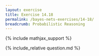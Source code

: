 ```yaml
---
layout: exercise
title: Exercise 14.18
permalink: /bayes-nets-exercises/14-18/
breadcrumb: Probabilistic Reasoning
---
```


{% include mathjax_support %}

<div><i class="arrow-up loader" data-chapter="bayes-nets-exercises" data-exercise="ex_18" data-rating="0"></i></div>
{% include_relative question.md %}
